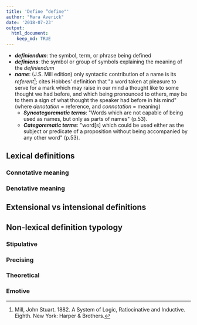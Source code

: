 ```yaml
---
title: 'Define “define"'
author: "Mara Averick"
date: '2018-07-23'
output: 
  html_document:
    keep_md: TRUE
---
```




* **_definiendum_**: the symbol, term, or phrase being defined  
* **_definiens_**: the symbol or group of symbols explaining the meaning of the _definiendum_  
* **_name_**: (J.S. Mill edition) only syntactic contribution of a name is its _referent_[^Mill1882]; cites Hobbes' definition that "a word taken at pleasure to serve for a mark which may raise in our mind a thought like to some thought we had before, and which being pronounced to others, may be to them a sign of what thought the speaker had before in his mind" (where _denotation_ = reference, and _connotation_ = meaning)
  - **_Syncategorematic terms_**: "Words which are not capable of being used as names, but only as parts of names" (p.53).  
  - **_Categorematic terms_**: "word[s] which could be used either as the subject or predicate of a proposition without being accompanied by any other word" (p.53).

## Lexical definitions

### Connotative meaning

### Denotative meaning

## Extensional vs intensional definitions

## Non-lexical definition typology

### Stipulative

### Precising

### Theoretical

### Emotive

[^Mill1882]: Mill, John Stuart. 1882. A System of Logic, Ratiocinative and Inductive. Eighth. New York: Harper & Brothers. 
